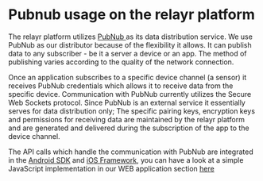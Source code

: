 # Pubnub usage on the relayr platform 

The relayr platform utilizes <a href="(http://www.pubnub.com/" target="_blank"> PubNub </a>  as its data distribution service. We use PubNub as our distributor because of the flexibility it allows. It can publish data to any subscriber - be it a server a device or an app. The method of publishing varies according to the quality of the network connection.   

Once an application subscribes to a specific device channel (a sensor) it receives PubNub credentials which allows it to receive data from the specific device.
Communication with PubNub currently utilizes the Secure Web Sockets protocol. Since PubNub is an external service it essentially serves for data distribution only; The specific pairing keys, encryption keys and permissions for receiving data are maintained by the relayr platform and are generated and delivered during the subscription of the app to the device channel.

The API calls which handle the communication with PubNub are integrated in the [Android SDK](https://developer.relayr.io/documents/Android/Reference) and [iOS Framework](https://developer.relayr.io/documents/iOS/Reference), you can have a look at a simple JavaScript implementation in our WEB application section [here](s)

